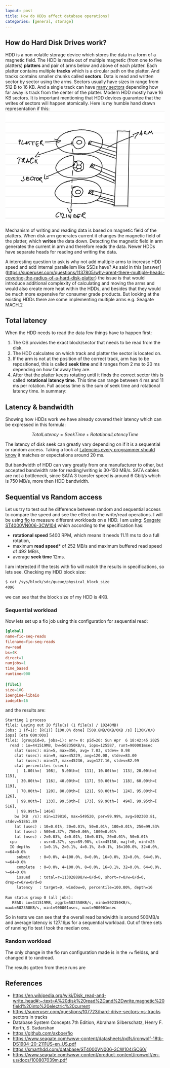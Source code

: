 ```yaml
---
layout: post
title: How do HDDs affect database operations?
categories: [general, storage]
---
```


## How do Hard Disk Drives work?

HDD is a non volatile storage device which stores the data in a form of a magnetic
field. The HDD is made out of multiple magnetic (from one to five platters) **platters** and pair of arms below and above of each platter.
Each platter contains multiple **tracks** which is a circular path on the platter.
And tracks contains smaller chunks called **sectors**. Data is read and written
sector by sector using the arms. Sectors usually have sizes in range from 512 B
to 16 KB. And a single track can have [many sectors](https://superuser.com/questions/107723/hard-drive-sectors-vs-tracks)
depending how far away is track from the center of the platter. Modern HDD mostly
have 16 KB sectors. It is important mentioning that HDD devices guarantee that
the writes of sectors will happen atomically. Here is my humble hand drawn
representation if this:
![HDD internal hand drawn representation](/assets/image/hdd-internal.png)

Mechanism of writing and reading data is based on magnetic field of the platters. When disk arm generates current it changes the magnetic field of the platter,
which **writes** the data down. Detecting the magnetic field in arm generates the
current in arm and therefore reads the data. Newer HDDs have separate heads for
reading and writing the data.

A interesting question to ask is why not add multiple arms to increase HDD speed
and add internal parallelism like SSDs have? As said in this [answer]
(https://superuser.com/questions/1137805/why-arent-there-multiple-heads-covering-the-radius-of-a-hard-disk-platter)
the issue is that would introduce additional complexity of calculating and moving
the arms and would also create more heat within the HDDs, and besides that they
would be much more expensive for consumer grade products. But looking at the
existing HDDs there are some implementing multiple arms e.g. Seagate MACH.2

## Total latency

When the HDD needs to read the data few things have to happen first:
1. The OS provides the exact block/sector that needs to be read from the disk.
2. The HDD calculates on which track and platter the sector is located on.
3. If the arm is not at the position of the correct track, arm has to be repositioned,
this is called **seek time** and it ranges from 2 ms to 20 ms depending on how far
away they are.
4. After that the platter keeps rotating until it finds the correct sector this
is called **rotational latency time**. This time can range between 4 ms and 11 ms
per rotation.
Full access time is the sum of seek time and rotational latency time. In summary:

## Latency & bandwidth

Showing how HDDs work we have already covered their latency which can be expressed
in this formula:
```math
TotalLatency = SeekTime + RotationalLatencyTime
```
The latency of disk seek can greatly vary depending on if it is a sequential or
random access. Taking a look at [Latencies every programmer should know](https://gist.github.com/jboner/2841832)
it matches or expectations around 20 ms.

But bandwidth of HDD can vary greatly from one manufacturer to other, but accepted
bandwidth rate for reading/writing is 30-150 MB/s. SATA cables are not a bottleneck,
since SATA 3 transfer speed is around 6 Gbit/s which is 750 MB/s, more then HDD
bandwidth.

## Sequential vs Random access

Let us try to test out he difference between random and sequential access to
compare the speed and see the effect on the write/read operations. I will be using
[fio](https://github.com/axboe/fio) to measure different workloads on a HDD. I
am using: [Seagate ST4000VN006-3CW104](https://smarthdd.com/database/ST4000VN006-3CW104/SC60/) which according to the specification has:
- **rotational speed** 5400 RPM, which means it needs 11.11 ms to do a full rotation,
- maximum **read speed*** of 252 MB/s and maximum buffered read speed of 492 MB/s,
- average **seek time** 12ms.

I am interested if the tests with fio will match the
results in specifications, so lets see. Checking my HDD block size:
```bash
$ cat /sys/block/sdc/queue/physical_block_size
4096
```

we can see that the block size of my HDD is 4KB.

### Sequential workload
Now lets set up a fio job using this configuration for sequential read:
```toml
[global]
name=fio-seq-reads
filename=fio-seq-reads
rw=read
bs=4K
direct=1
numjobs=1
time_based
runtime=900

[file1]
size=10G
ioengine=libaio
iodepth=16
```
and the results are:
```
Starting 1 process
file1: Laying out IO file(s) (1 file(s) / 10240MB)
Jobs: 1 (f=1): [R(1)] [100.0% done] [508.8MB/0KB/0KB /s] [130K/0/0 iops] [eta 00m:00s]
file1: (groupid=0, jobs=1): err= 0: pid=20: Sun Apr  6 18:42:45 2025
  read : io=441519MB, bw=502350KB/s, iops=125587, runt=900001msec
    slat (usec): min=5, max=356, avg= 7.03, stdev= 0.98
    clat (usec): min=9, max=45229, avg=120.08, stdev=83.00
     lat (usec): min=17, max=45236, avg=127.16, stdev=82.99
    clat percentiles (usec):
     |  1.00th=[  108],  5.00th=[  111], 10.00th=[  113], 20.00th=[  115],
     | 30.00th=[  116], 40.00th=[  117], 50.00th=[  118], 60.00th=[  119],
     | 70.00th=[  120], 80.00th=[  121], 90.00th=[  124], 95.00th=[  126],
     | 99.00th=[  133], 99.50th=[  173], 99.90th=[  494], 99.95th=[  516],
     | 99.99th=[ 1464]
    bw (KB  /s): min=139816, max=549520, per=99.99%, avg=502303.81, stdev=51861.89
    lat (usec) : 10=0.01%, 20=0.01%, 50=0.01%, 100=0.01%, 250=99.53%
    lat (usec) : 500=0.37%, 750=0.06%, 1000=0.01%
    lat (msec) : 2=0.03%, 4=0.01%, 10=0.01%, 20=0.01%, 50=0.01%
  cpu          : usr=8.37%, sys=89.98%, ctx=45150, majf=0, minf=25
  IO depths    : 1=0.1%, 2=0.1%, 4=0.1%, 8=0.1%, 16=100.0%, 32=0.0%, >=64=0.0%
     submit    : 0=0.0%, 4=100.0%, 8=0.0%, 16=0.0%, 32=0.0%, 64=0.0%, >=64=0.0%
     complete  : 0=0.0%, 4=100.0%, 8=0.0%, 16=0.1%, 32=0.0%, 64=0.0%, >=64=0.0%
     issued    : total=r=113028898/w=0/d=0, short=r=0/w=0/d=0, drop=r=0/w=0/d=0
     latency   : target=0, window=0, percentile=100.00%, depth=16

Run status group 0 (all jobs):
   READ: io=441519MB, aggrb=502350KB/s, minb=502350KB/s, maxb=502350KB/s, mint=900001msec, maxt=900001msec
```

So in tests we can see that the overall read bandwidth is around 500MB/s and
average latency is 127.16µs for a sequential workload. Out of three sets of running
fio test I took the median one.

### Random workload
The only change in the fio run configuration made is in the `rw` fieldss, and changed
it to randread.

The results gotten from these runs are

## References
- https://en.wikipedia.org/wiki/Disk_read-and-write_head#:~:text=A%20disk%20read%2Dand%2Dwrite,magnetic%20field%20into%20electric%20current
- https://superuser.com/questions/107723/hard-drive-sectors-vs-tracks sectors in tracks
- Database System Concepts 7th Edition, Abraham Silberschatz, Henry F. Korth,
S. Sudarshan
- https://github.com/axboe/fio
- https://www.seagate.com/www-content/datasheets/pdfs/ironwolf-18tb-DS1904-20-2111US-en_US.pdf
- https://smarthdd.com/database/ST4000VN006-3CW104/SC60/
- https://www.seagate.com/www-content/product-content/ironwolf/en-us/docs/100807039m.pdf
